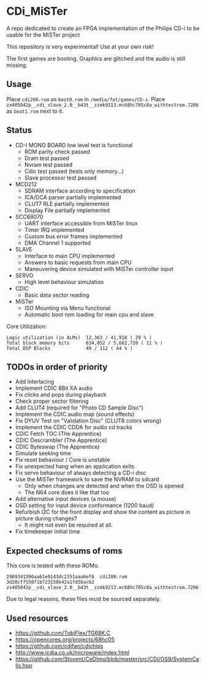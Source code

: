 # CDi_MiSTer

A repo dedicated to create an FPGA implementation of the Philips CD-i to be usable for the MiSTer project

This repository is very experimental! Use at your own risk!

The first games are booting. Graphics are glitched and the audio is still missing.

## Usage

Place `cdi200.rom` as `boot0.rom` in `/media/fat/games/CD-i`.
Place `zx405042p__cdi_slave_2.0__b43t__zzmk9213.mc68hc705c8a_withtestrom.7206` as `boot1.rom` next to it.

## Status

* CD-I MONO BOARD low level test is functional
	* ROM parity check passed
	* Dram test passed
	* Nvram test passed
	* Cdic test passed (tests only memory...)
	* Slave processor test passed
* MCD212
	* SDRAM interface according to specification
	* ICA/DCA parser partially implemented
	* CLUT7 RLE partially implemented
	* Display File partially implemented
* SCC68070
	* UART interface accessible from MiSTer linux
	* Timer IRQ implemented
	* Custom bus error frames implemented
	* DMA Channel 1 supported
* SLAVE
	* Interface to main CPU implemented
	* Answers to basic requests from main CPU
	* Maneuvering device simulated with MiSTer controller input
* SERVO
	* High level behaviour simulation
* CDIC
	* Basic data sector reading
* MiSTer
	* ISO Mounting via Menu functional
	* Automatic boot rom loading for main cpu and slave

Core Utilization:

	Logic utilization (in ALMs)  12,363 / 41,910 ( 29 % )
	Total block memory bits      634,052 / 5,662,720 ( 11 % )
	Total DSP Blocks             49 / 112 ( 44 % )

## TODOs in order of priority

* Add Interlacing
* Implement CDIC 8Bit XA audio
* Fix clicks and pops during playback
* Check proper sector filtering
* Add CLUT4 (required for "Photo CD Sample Disc")
* Implement the CDIC audio map (sound effects)
* Fix DYUV Test on "Validation Disc" (CLUT8 colors wrong)
* Implement the CDIC CDDA for audio cd tracks
* CDIC Fetch TOC (The Apprentice)
* CDIC Descrambler (The Apprentice)
* CDIC Byteswap (The Apprentice)
* Simulate seeking time
* Fix reset behaviour / Core is unstable
* Fix unexpected hang when an application exits
* Fix servo behaviour of always detecting a CD-i disc
* Use the MiSTer framework to save the NVRAM to sdcard
	* Only when changes are detected and when the OSD is opened
	* The N64 core does it like that too
* Add alternative input devices (a mouse)
* OSD setting for input device conformance (1200 baud)
* Refurbish I2C for the front display and show the content as picture in picture during changes?
	* It might not even be required at all.
* Fix timekeeper initial time

## Expected checksums of roms

This core is tested with these ROMs:

	2969341396aa61e0143dc2351aaa6ef6  cdi200.rom
	3d20cf7550f1b723158b42a1fd5bac62  zx405042p__cdi_slave_2.0__b43t__zzmk9213.mc68hc705c8a_withtestrom.7206

Due to legal reasons, these files must be sourced separately.


## Used resources

* https://github.com/TobiFlex/TG68K.C
* https://opencores.org/projects/68hc05
* https://github.com/cdifan/cdichips
* http://www.icdia.co.uk/microware/index.html
* https://github.com/Stovent/CeDImu/blob/master/src/CDI/OS9/SystemCalls.hpp

